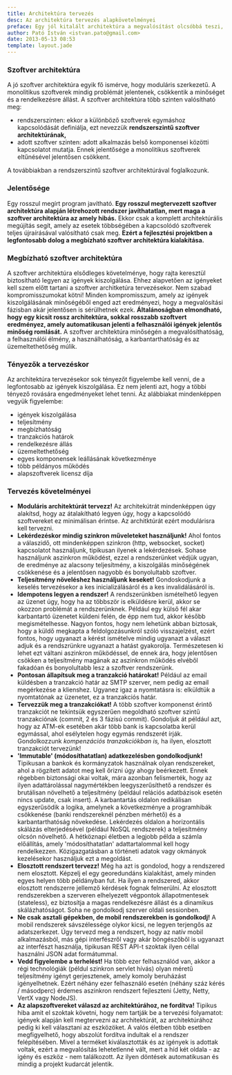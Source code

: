 ```yaml
---
title: Architektúra tervezés
desc: Az architektúra tervezés alapkövetelményei
preface: Egy jól kitalált architektúra a megvalósítást olcsóbbá teszi, meggyorsítja a bevezetést és megbízhatóvá, karbantarthatóvá teszi a  szoftvert.
author: Pató István <istvan.pato@gmail.com>
date: 2013-05-13 08:53
template: layout.jade
---
```


### Szoftver architektúra

A jó szoftver architektúra egyik fő ismérve, hogy moduláris szerkezetű. A monolitikus szoftverek mindig problémát jelentenek, csökkentik a minőséget és a rendelkezésre állást. A szoftver architektúra több szinten valósítható meg:

* rendszerszinten: ekkor a különböző szoftverek egymáshoz kapcsolódását definiálja, ezt nevezzük **rendszerszintű szoftver architektúrának,**
* adott szoftver szinten: adott alkalmazás belső komponensei közötti kapcsolatot mutatja. Ennek jelentősége a monolitikus szoftverek eltűnésével jelentősen csökkent.

A továbbiakban a rendszerszintű szoftver architektúrával foglalkozunk.

### Jelentősége

Egy rosszul megírt program javítható. **Egy rosszul megtervezett szoftver architektúra alapján létrehozott rendszer javíthatatlan, mert maga a szoftver architektúra az amely hibás.** Ekkor csak a komplett architektúrális megújítás segít, amely az esetek többségében a kapcsolódó szoftverek teljes újraírásával valósítható csak meg. **Ezért a fejlesztési projektben a legfontosabb dolog a megbízható szoftver architektúra kialakítása.**

### Megbízható szoftver architektúra

A szoftver architektúra elsődleges követelménye, hogy rajta keresztül biztosítható legyen az igények kiszolgálása. Ehhez alapvetően az igényeket kell szem előtt tartani a szoftver architketúra tervezésekor. Nem szabad kompromisszumokat kötni! Minden kompromisszum, amely az igények kiszolgálásának minőségéből enged azt eredményezi, hogy a megvalósítási fázisban akár jelentősen is sérülhetnek ezek. **Általánoságban elmondható, hogy egy kicsit rossz architektúra, sokkal rosszabb szoftvert eredményez, amely automatikusan jelenti a felhasználói igények jelentős minőség romlását.** A szoftver architektúra minőségén a megvalósíthatóság, a felhasználói élmény, a használhatóság, a karbantarthatóság és az üzemeltethetőség múlik.

### Tényezők a tervezéskor

Az architektúra tervezésekor sok tényezőt figyelembe kell venni, de a legfontosabb az igények kiszolgálása. Ez nem jelenti azt, hogy a többi tényező rovására engedményeket lehet tenni. Az alábbiakat mindenképpen vegyük figyelembe:

* igények kiszolgálása
* teljesítmény
* megbízhatóság
* tranzakciós határok
* rendelkezésre állás
* üzemeltethetőség
* egyes komponensek leállásának következménye
* több példányos működés
* alapszoftverek licensz díja

### Tervezés követelményei

* **Moduláris architektúrát tervezz!** Az architekútrát mindenképpen úgy alakítsd, hogy az átalakítható legyen úgy, hogy a kapcsolódó szoftvereket ez minimálisan érintse. Az architktúrát ezért modulárisra kell tervezni.
* **Lekérdezéskor mindig szinkron műveleteket használjunk!** Ahol fontos a válaszidő, ott mindenképpen szinkron (http, websocket, socket) kapcsolatot használjunk, tipikusan ilyenek a lekérdezések. Sohase használjunk aszinkron működést, ezzel a rendszerünket védjük ugyan, de eredménye az alacsony teljesítmény, a kiszolgálás minőségének csökkenése és a jelentősen nagyobb és bonyolultabb szoftver.
* **Teljesítmény növeléshez használjunk keseket!** Gondoskodjunk a keselés tervezésekor a kes inicializálásáról és a kes invalidálásáról is.
* **Idempotens legyen a rendszer!** A rendszerünkben ismételhető legyen az üzenet úgy, hogy ha az többször is elküldésre kerül, akkor se okozzon problémát a rendszerünknek. Például egy külső fél akar karbantartó üzenetet küldeni felén, de épp nem tud, akkor később megismételhesse. Nagyon fontos, hogy nem lehetünk abban biztosak, hogy a küldő megkapta a feldolgozásunkról szóló visszajelzést, ezért fontos, hogy ugyanazt a kérést ismételve mindig ugyanazt a választ adjuk és a rendszrünkre ugyanazt a hatást gyakorolja. Természetesen ki lehet ezt váltani aszinkron működéssel, de ennek ára, hogy jelentősen csökken a teljesítmény magának az aszinkron működés elvéből fakadóan és bonyolultabb lesz a szoftver rendszerünk.
* **Pontosan állapítsuk meg a tranzakció határokat!** Például az email küldésben a tranzakció határ az SMTP szerver, nem pedig az email megérkezése a klienshez. Ugyanez igaz a nyomtatásra is: elküldtük a nyomtatónak az üzenetet, ez a tranzakciós határ.
* **Tervezzük meg a tranzakciókat!** A több szoftver komponenst érintő tranzakciót ne tekintsük egyszerűen megoldható szoftver szintű tranzakciónak (commit, 2 és 3 fázisú commit). Gondoljuk át például azt, hogy az ATM-ek esetében akár több bank is kapcsolatba kerül egymással, ahol esélytelen hogy egymás rendszerét írják. Gondolkozzunk _kompenzációs tranzakciókban is,_ ha ilyen, elosztott tranzakciót tervezünk!
* **'Immutable' (módosíthatatlan) adatkezelésben gondolkodjunk!** Tipikusan a bankok és kormányzatok használnak olyan rendszereket, ahol a rögzített adatot meg kell őrizni úgy ahogy beérkezett. Ennek régebben biztonsági okai voltak, mára azonban felismerték, hogy az ilyen adattárolással nagymértékben leegyszerűsíthető a rendszer és brutálisan növelhető a teljesítmény (például relációs adatbázisok esetén nincs update, csak insert). A karbantartás oldalon redikálisan egyszerűsödik a logika, amelynek a következménye a programhibák csökkenése (banki rendszereknél pénzben mérhető) és a karbantarthatóság növekedése. Lekérdezés oldalon a horizontális skálázás elterjedésével (például NoSQL rendszerek) a teljesítmény olcsón növelhető. A hétköznapi életben a legjobb példa a számla előállítás, amely 'módosíthatatlan' adattartalommal kell hogy rendelkezzen. Közigazgatásban a történeti adatok vagy okmányok kezelésekor használjuk ezt a megoldást.
* **Elosztott rendszert tervezz!** Még ha azt is gondolod, hogy a rendszered nem elosztott. Képzelj el egy georedundáns kialakítást, amely minden egyes helyen több példányban fut. Ha ilyen a rendszered, akkor elosztott rendszerre jellemző kérdések fognak felmerülni. Az elosztott rendszerekben a szerveren elhelyezett végpontok állapotmentesek (stateless), ez biztosítja a magas rendelkezésre állást és a dinamikus skálázhatóságot. Soha ne gondolkodj szerver oldali sessionben.
* **Ne csak asztali gépekben, de mobil rendszerekben is gondolkodj!** A mobil rendszerek sávszélessége olykor kicsi, ne legyen terjengős az adatszerkezet. Úgy tervezd meg a rendszert, hogy az natív mobil alkalmazásból, más gépi interfészről vagy akár böngészőből is ugyanazt az interfészt használja, tipikusan REST API-t szoktak ilyen céllal használni JSON adat formátummal.
* **Vedd figyelembe a terhelést!** Ha több ezer felhasználód van, akkor a régi technológiák (példul szinkron servlet hívás) olyan méretű teljesítmény igényt gerjesztenek, amely komoly beruházást igényelhetnek. Ezért néhány ezer felhasználó esetén (néhány száz kérés / másodperc) érdemes aszinkron rendszert fejleszteni (Jetty, Netty, VertX vagy NodeJS).
* **Az alapszoftvereket válaszd az architektúrához, ne fordítva!** Tipikus hiba amit el szoktak követni, hogy nem tartják be a tervezési folyamatot: igények alapján kell megtervezni az architektúrát, az architektúrához pedig ki kell választani az eszközöket. A valós életben több esetben megfigyelhető, hogy abszolút fordítva indultak el a rendszer felépítésében. Mivel a terméket kiválasztották és az igények is adottak voltak, ezért a megvalósítás lehetetlenné vált, mert a híd két oldala - az igény és eszköz - nem találkozott. Az ilyen döntések automatikusan és mindig a projekt kudarcát jelentik.

